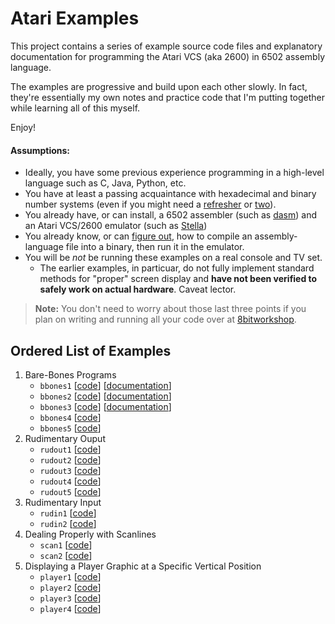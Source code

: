 # Atari Examples

This project contains a series of example source code files and explanatory documentation for programming the Atari VCS (aka 2600) in 6502 assembly language.

The examples are progressive and build upon each other slowly. In fact, they're essentially my own notes and practice code that I'm putting together while learning all of this myself.

Enjoy!

#### Assumptions:

* Ideally, you have some previous experience programming in a high-level language such as C, Java, Python, etc.
* You have at least a passing acquaintance with hexadecimal and binary number systems (even if you might need a [refresher](https://learn.sparkfun.com/tutorials/hexadecimal/hex-basics "Hexadecimal basics") or [two](https://www.youtube.com/watch?v=I8V4kVSO5Ns "Video demonstration of counting in binary on your fingers")).
* You already have, or can install, a 6502 assembler (such as [dasm](http://dasm-dillon.sourceforge.net/ "dasm homepage")) and an Atari VCS/2600 emulator (such as [Stella](https://stella-emu.github.io/ "Home page for the Stella emulator"))
* You already know, or can [figure out](http://blog.feltpad.net/dasm-on-mac-osx/
 "Mac OS X tips for building Atari binaries"), how to compile an assembly-language file into a binary, then run it in the emulator.
* You will be *not* be running these examples on a real console and TV set.
   * The earlier examples, in particuar, do not fully implement standard methods for "proper" screen display and **have not been verified to safely work on actual hardware**. Caveat lector.
   
> **Note:** You don't need to worry about those last three points if you plan on writing and running all your code over at [8bitworkshop](https://8bitworkshop.com/).

## Ordered List of Examples

1. Bare-Bones Programs
   * `bbones1` [[code](./bbones/bbones1.asm)] [[documentation](./bbones/bbones1.md)]
   * `bbones2` [[code](./bbones/bbones2.asm)] [[documentation](./bbones/bbones2.md)]
   * `bbones3` [[code](./bbones/bbones3.asm)] [[documentation](./bbones/bbones3.md)]
   * `bbones4` [[code](./bbones/bbones4.asm)]
   * `bbones5` [[code](./bbones/bbones5.asm)]
1. Rudimentary Ouput
   * `rudout1` [[code](.rudout/rudout1.asm)]
   * `rudout2` [[code](.rudout/rudout2.asm)]
   * `rudout3` [[code](.rudout/rudout3.asm)]
   * `rudout4` [[code](.rudout/rudout4.asm)]
   * `rudout5` [[code](.rudout/rudout5.asm)]
1. Rudimentary Input
   * `rudin1` [[code](.rudin/rudin1.asm)]
   * `rudin2` [[code](.rudin/rudin2.asm)]
1. Dealing Properly with Scanlines
   * `scan1` [[code](.scan/scan1.asm)]
   * `scan2` [[code](.scan/scan2.asm)]
1. Displaying a Player Graphic at a Specific Vertical Position
   * `player1` [[code](.player/player1.asm)]
   * `player2` [[code](.player/player2.asm)]
   * `player3` [[code](.player/player3.asm)]
   * `player4` [[code](.player/player4.asm)]

